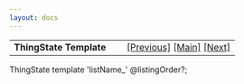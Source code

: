 ```yaml
---
layout: docs
---
```

<table width="100%" data-border="0" data-cellspacing="0"
data-cellpadding="3" data-bgcolor="#C0C0C0">
<colgroup>
<col style="width: 50%" />
<col style="width: 50%" />
</colgroup>
<tbody>
<tr>
<td style="text-align: left;"><strong>ThingState Template<br />
</strong></td>
<td style="text-align: right;"><a
href="thingtemplate.html">[Previous]</a> <a
href="generalintroduction.html">[Main]</a> <a
href="topicentrytemplate.html">[Next]</a></td>
</tr>
</tbody>
</table>

  
ThingState template 'listName\_' @listingOrder?;   
  
